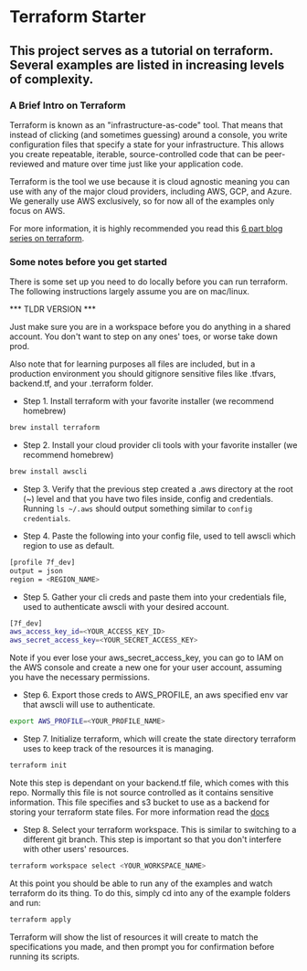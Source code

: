 # Terraform Starter

## This project serves as a tutorial on terraform. Several examples are listed in increasing levels of complexity.

### A Brief Intro on Terraform

Terraform is known as an "infrastructure-as-code" tool. That means that instead of clicking (and sometimes guessing)
around a console, you write configuration files that specify a state for your infrastructure. This allows you create repeatable,
iterable, source-controlled code that can be peer-reviewed and mature over time just like your application code.

Terraform is the tool we use because it is cloud agnostic meaning you can use with any of the major cloud providers, including
AWS, GCP, and Azure. We generally use AWS exclusively, so for now all of the examples only focus on AWS.

For more information, it is highly recommended you read this [6 part blog series on terraform](https://blog.gruntwork.io/a-comprehensive-guide-to-terraform-b3d32832baca).

### Some notes before you get started

There is some set up you need to do locally before you can run terraform. The following instructions largely assume you
are on mac/linux.

*** TLDR VERSION ***

Just make sure you are in a workspace before you do anything in a shared account. You don't want to step on any ones' toes,
or worse take down prod.

Also note that for learning purposes all files are included, but in a production environment you should gitignore sensitive
files like .tfvars, backend.tf, and your .terraform folder.

* Step 1. Install terraform with your favorite installer (we recommend homebrew)

```sh
brew install terraform
```

* Step 2. Install your cloud provider cli tools with your favorite installer (we recommend homebrew)

```sh
brew install awscli
```

* Step 3. Verify that the previous step created a .aws directory at the root (~) level and that you have two files inside,
config and credentials. Running ```ls ~/.aws``` should output something similar to ```config    credentials```.

* Step 4. Paste the following into your config file, used to tell awscli which region to use as default.

```sh
[profile 7f_dev]
output = json
region = <REGION_NAME>
```

* Step 5. Gather your cli creds and paste them into your credentials file, used to authenticate awscli with your desired account.

```sh
[7f_dev]
aws_access_key_id=<YOUR_ACCESS_KEY_ID>
aws_secret_access_key=<YOUR_SECRET_ACCESS_KEY>
```

Note if you ever lose your aws_secret_access_key, you can go to IAM on the AWS console and create a new one for your user
account, assuming you have the necessary permissions.


* Step 6. Export those creds to AWS_PROFILE, an aws specified env var that awscli will use to authenticate.

```sh
export AWS_PROFILE=<YOUR_PROFILE_NAME>
```

* Step 7. Initialize terraform, which will create the state directory terraform uses to keep track of the resources it is managing.

```sh
terraform init
```

Note this step is dependant on your backend.tf file, which comes with this repo. Normally this file is not source controlled
as it contains sensitive information. This file specifies and s3 bucket to use as a backend for storing your terraform state
files. For more information read the [docs](https://www.terraform.io/docs/backends/)

* Step 8. Select your terraform workspace. This is similar to switching to a different git branch. This step is important
so that you don't interfere with other users' resources.

```sh
terraform workspace select <YOUR_WORKSPACE_NAME>
```

At this point you should be able to run any of the examples and watch terraform do its thing. To do this, simply cd into
any of the example folders and run:

```sh
terraform apply
```

Terraform will show the list of resources it will create to match the specifications you made, and then prompt you for
confirmation before running its scripts.
